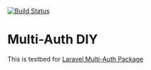 [![Build Status](https://travis-ci.org/mtvbrianking/multi-auth-diy.svg?branch=master)](https://travis-ci.org/mtvbrianking/multi-auth-diy)

# Multi-Auth DIY

This is testbed for [Laravel Multi-Auth Package](https://github.com/mtvbrianking/multi-auth)
